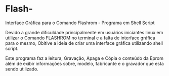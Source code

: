# Flash-
Interface Gráfica para o Comando Flashrom - Programa em Shell Script

Devido a grande dificuldade principalmente em usuários iniciantes linux em utilizar o Comando FLASHROM no terminal e a falta de interface gráfica para o mesmo, Obitive a ideia de criar uma interface gráfica  utilizando shell script. 

Este programa faz a leitura, Gravação, Apaga e Cópia o conteúdo da Eprom além de exibir informações sobre, modelo, fabricante e o  gravador que esta sendo  utilizado.
